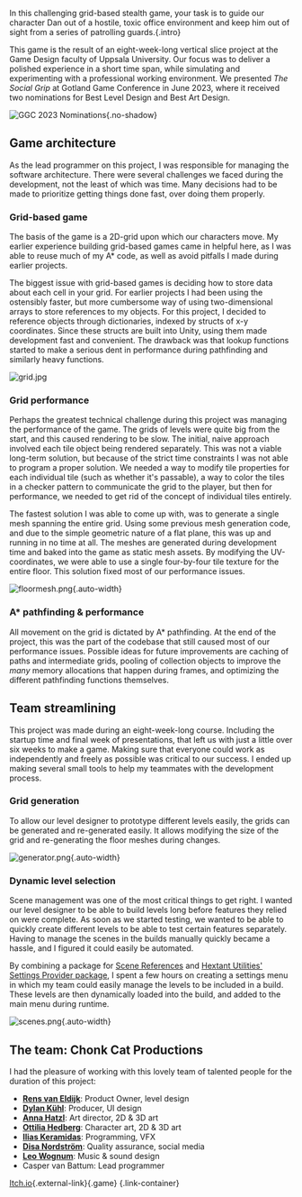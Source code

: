In this challenging grid-based stealth game, your task is to guide our character Dan out of a hostile, toxic office environment and keep him out of sight from a series of patrolling guards.{.intro}

This game is the result of an eight-week-long vertical slice project at the Game Design faculty of Uppsala University. Our focus was to deliver a polished experience in a short time span, while simulating and experimenting with a professional working environment. We presented *The Social Grip* at Gotland Game Conference in June 2023, where it received two nominations for Best Level Design and Best Art Design.

![GGC 2023 Nominations](/project_content/social-grip/nominations.jpg){.no-shadow}

## Game architecture

As the lead programmer on this project, I was responsible for managing the software architecture. There were several challenges we faced during the development, not the least of which was time. Many decisions had to be made to prioritize getting things done fast, over doing them properly. 

### Grid-based game

The basis of the game is a 2D-grid upon which our characters move. My earlier experience building grid-based games came in helpful here, as I was able to reuse much of my A* code, as well as avoid pitfalls I made during earlier projects. 

The biggest issue with grid-based games is deciding how to store data about each cell in your grid. For earlier projects I had been using the ostensibly faster, but more cumbersome way of using two-dimensional arrays to store references to my objects. For this project, I decided to reference objects through dictionaries, indexed by structs of x-y coordinates. Since these structs are built into Unity, using them made development fast and convenient. The drawback was that lookup functions started to make a serious dent in performance during pathfinding and similarly heavy functions.

![grid.jpg](/project_content%2Fsocial-grip/grid.jpg)

### Grid performance

Perhaps the greatest technical challenge during this project was managing the performance of the game. The grids of levels were quite big from the start, and this caused rendering to be slow. The initial, naive approach involved each tile object being rendered separately. This was not a viable long-term solution, but because of the strict time constraints I was not able to program a proper solution. We needed a way to modify tile properties for each individual tile (such as whether it's passable), a way to color the tiles in a checker pattern to communicate the grid to the player, but then for performance, we needed to get rid of the concept of individual tiles entirely. 

The fastest solution I was able to come up with, was to generate a single mesh spanning the entire grid. Using some previous mesh generation code, and due to the simple geometric nature of a flat plane, this was up and running in no time at all. The meshes are generated during development time and baked into the game as static mesh assets. By modifying the UV-coordinates, we were able to use a single four-by-four tile texture for the entire floor. This solution fixed most of our performance issues.

![floormesh.png](/project_content/social-grip/floormesh.png){.auto-width}

### A* pathfinding & performance

All movement on the grid is dictated by A* pathfinding. At the end of the project, this was the part of the codebase that still caused most of our performance issues. Possible ideas for future improvements are caching of paths and intermediate grids, pooling of collection objects to improve the _many_ memory allocations that happen during frames, and optimizing the different pathfinding functions themselves.

## Team streamlining

This project was made during an eight-week-long course. Including the startup time and final week of presentations, that left us with just a little over six weeks to make a game. Making sure that everyone could work as independently and freely as possible was critical to our success. I ended up making several small tools to help my teammates with the development process.

### Grid generation
To allow our level designer to prototype different levels easily, the grids can be generated and re-generated easily. It allows modifying the size of the grid and re-generating the floor meshes during changes. 

![generator.png](/project_content/social-grip/generator.png){.auto-width}

### Dynamic level selection
Scene management was one of the most critical things to get right. I wanted our level designer to be able to build levels long before features they relied on were complete. As soon as we started testing, we wanted to be able to quickly create different levels to be able to test certain features separately. Having to manage the scenes in the builds manually quickly became a hassle, and I figured it could easily be automated.

By combining a package for [Scene References](https://bitbucket.org/alfish/com.unity_x.modules.sceneref/src/master/) and [Hextant Utilities' Settings Provider package](https://github.com/hextantstudios/com.hextantstudios.utilities), I spent a few hours on creating a settings menu in which my team could easily manage the levels to be included in a build. These levels are then dynamically loaded into the build, and added to the main menu during runtime. 

![scenes.png](/project_content/social-grip/scenes.png){.auto-width}

## The team: **Chonk Cat Productions**

I had the pleasure of working with this lovely team of talented people for the duration of this project:

- **[Rens van Eldijk](https://rance.nl/)**: Product Owner, level design  
- **[Dylan Kühl](https://kuehldy.itch.io/)**: Producer, UI design
- **[Anna Hatzl](https://hawtsheep.artstation.com/resume)**: Art director, 2D & 3D art
- **[Ottilia Hedberg](https://ottilia.itch.io/)**: Character art, 2D & 3D art
- **[Ilias Keramidas](https://www.linkedin.com/in/ilias-keramidas-254782258/)**: Programming, VFX
- **[Disa Nordström](https://www.linkedin.com/in/disa-nordstr%C3%B6m-82862b278/)**: Quality assurance, social media
- **[Leo Wognum](https://www.linkedin.com/in/leo-wognum-339425250/)**: Music & sound design
- Casper van Battum: Lead programmer

[Itch.io](https://chonk-cats-productions.itch.io/the-social-grip){.external-link}{.game} {.link-container}